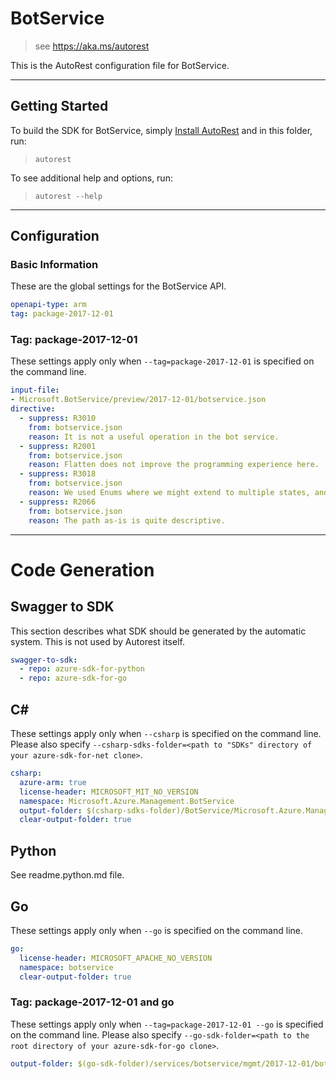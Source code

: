 # BotService
    
> see https://aka.ms/autorest

This is the AutoRest configuration file for BotService.



---
## Getting Started 
To build the SDK for BotService, simply [Install AutoRest](https://aka.ms/autorest/install) and in this folder, run:

> `autorest`

To see additional help and options, run:

> `autorest --help`
---

## Configuration



### Basic Information 
These are the global settings for the BotService API.

``` yaml
openapi-type: arm
tag: package-2017-12-01
```

### Tag: package-2017-12-01

These settings apply only when `--tag=package-2017-12-01` is specified on the command line.

``` yaml $(tag) == 'package-2017-12-01'
input-file:
- Microsoft.BotService/preview/2017-12-01/botservice.json
directive:
  - suppress: R3010
    from: botservice.json
    reason: It is not a useful operation in the bot service.
  - suppress: R2001
    from: botservice.json
    reason: Flatten does not improve the programming experience here.
  - suppress: R3018
    from: botservice.json
    reason: We used Enums where we might extend to multiple states, and left booleans where it would ease development.
  - suppress: R2066
    from: botservice.json
    reason: The path as-is is quite descriptive.
```
---
# Code Generation

## Swagger to SDK

This section describes what SDK should be generated by the automatic system.
This is not used by Autorest itself.

``` yaml $(swagger-to-sdk)
swagger-to-sdk:
  - repo: azure-sdk-for-python
  - repo: azure-sdk-for-go
```

## C# 

These settings apply only when `--csharp` is specified on the command line.
Please also specify `--csharp-sdks-folder=<path to "SDKs" directory of your azure-sdk-for-net clone>`.

``` yaml $(csharp)
csharp:
  azure-arm: true
  license-header: MICROSOFT_MIT_NO_VERSION
  namespace: Microsoft.Azure.Management.BotService
  output-folder: $(csharp-sdks-folder)/BotService/Microsoft.Azure.Management.BotService/Generated
  clear-output-folder: true
```

## Python

See readme.python.md file.

## Go

These settings apply only when `--go` is specified on the command line.

``` yaml $(go)
go:
  license-header: MICROSOFT_APACHE_NO_VERSION
  namespace: botservice
  clear-output-folder: true
```

### Tag: package-2017-12-01 and go

These settings apply only when `--tag=package-2017-12-01 --go` is specified on the command line.
Please also specify `--go-sdk-folder=<path to the root directory of your azure-sdk-for-go clone>`.

``` yaml $(tag) == 'package-' && $(go)
output-folder: $(go-sdk-folder)/services/botservice/mgmt/2017-12-01/botservices
```
